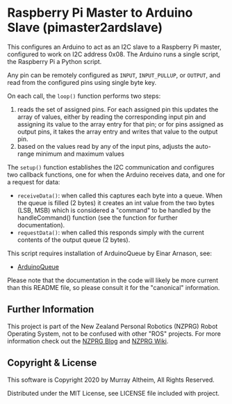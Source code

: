 # Raspberry Pi Master to Arduino Slave (pimaster2ardslave)

This configures an Arduino to act as an I2C slave to a Raspberry Pi master,
configured to work on I2C address 0x08. The Arduino runs a single script,
the Raspberry Pi a Python script.

Any pin can be remotely configured as `INPUT`, `INPUT_PULLUP`, or `OUTPUT`,
and read from the configured pins using single byte key.

On each call, the `loop()` function performs two steps:

1. reads the set of assigned pins. For each assigned pin this updates the array of values, either by reading the corresponding input pin and assigning its value to the array entry for that pin; or for pins assigned as output pins, it takes the array entry and writes that value to the output pin.
2. based on the values read by any of the input pins, adjusts the auto-range minimum and maximum values

The `setup()` function establishes the I2C communication and configures
two callback functions, one for when the Arduino receives data, and one
for a request for data:

* `receiveData()`: when called this captures each byte into a queue. When the queue is filled (2 bytes) it creates an int value from the two bytes (LSB, MSB) which is considered a "command" to be handled by the handleCommand() function (see the function for further documentation).
* `requestData()`: when called this responds simply with the current contents of the output queue (2 bytes).

This script requires installation of ArduinoQueue by Einar Arnason, see:

* [ArduinoQueue](https://github.com/EinarArnason/ArduinoQueue)

Please note that the documentation in the code will likely be more current
than this README file, so please consult it for the "canonical" information.


## Further Information

This project is part of the New Zealand Personal Robotics (NZPRG) Robot Operating 
System, not to be confused with other "ROS" projects. For more information check out the 
[NZPRG Blog](https://robots.org.nz/) and [NZPRG Wiki](https://service.robots.org.nz/wiki/).


## Copyright & License

This software is Copyright 2020 by Murray Altheim, All Rights Reserved.

Distributed under the MIT License, see LICENSE file included with project.

